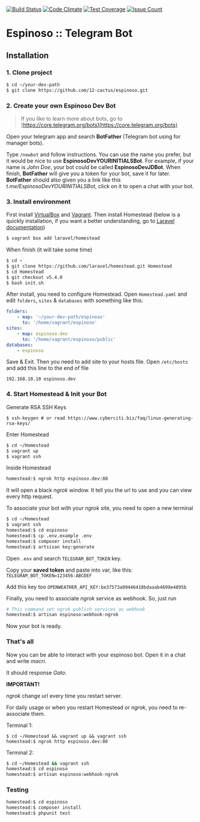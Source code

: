 [![Build Status](https://travis-ci.org/12-cactus/espinoso.svg?branch=master)](https://travis-ci.org/12-cactus/espinoso)
[![Code Climate](https://codeclimate.com/github/12-cactus/espinoso/badges/gpa.svg)](https://codeclimate.com/github/12-cactus/espinoso)
[![Test Coverage](https://codeclimate.com/github/12-cactus/espinoso/badges/coverage.svg)](https://codeclimate.com/github/12-cactus/espinoso/coverage)
[![Issue Count](https://codeclimate.com/github/12-cactus/espinoso/badges/issue_count.svg)](https://codeclimate.com/github/12-cactus/espinoso)

# Espinoso :: Telegram Bot

## Installation

### 1. Clone project

```bash
$ cd ~/your-dev-path
$ git clone https://github.com/12-cactus/espinoso.git
```

### 2. Create your own Espinoso Dev Bot

> If you like to learn more about bots, go to [https://core.telegram.org/bots](https://core.telegram.org/bots)

Open your telegram app and search **BotFather** (Telegram bot using for manager bots).

Type `/newbot` and follow instructions. You can use the name you prefer, but
it would be nice to use **EspinosoDevYOURINITIALSBot**.
For example, if your name is _John Doe_, your bot could be called **EspinosoDevJDBot**.
When finish, **BotFather** will give you a token for your bot, save it for later.
**BotFather** should also given you a link like this _t.me/EspinosoDevYOURINITIALSBot_, click on it
to open a chat with your bot.

### 3. Install environment

First install [VirtualBox](https://www.virtualbox.org/wiki/Downloads)
and [Vagrant](https://www.vagrantup.com/downloads.html).
Then install Homestead (below is a quickly installation, if you want
a better understanding, go to [Laravel documentation](https://laravel.com/docs/5.4/homestead#installation-and-setup))

```bash
$ vagrant box add laravel/homestead
```

When finish (it will take some time)

```bash
$ cd ~
$ git clone https://github.com/laravel/homestead.git Homestead
$ cd Homestead
$ git checkout v5.4.0
$ bash init.sh
```

After install, you need to configure Homestead. Open `Homestead.yaml`
and edit `folders`, `sites` & `databases` with something like this:

```yaml
folders:
    - map: '~/your-dev-path/espinoso'
      to: '/home/vagrant/espinoso'
sites:
    - map: espinoso.dev
      to: '/home/vagrant/espinoso/public'
databases:
    - espinoso
```

Save & Exit. Then you need to add site to your hosts file.
Open `/etc/hosts` and add this line to the end of file

```
192.168.10.10 espinoso.dev
```

### 4. Start Homestead & Init your Bot

Generate RSA SSH Keys

```
$ ssh-keygen # or read https://www.cyberciti.biz/faq/linux-generating-rsa-keys/
```

Enter Homestead

```bash
$ cd ~/Homestead
$ vagrant up
$ vagrant ssh
```

Inside Homestead

```bash
homestead:$ ngrok http espinoso.dev:80
```

It will open a black _ngrok_ window. It tell you the url to use and you can view every http request.

To associate your bot with your _ngrok_ site, you need to open a new terminal

```bash
$ cd ~/Homestead
$ vagrant ssh
homestead:$ cd espinoso
homestead:$ cp .env.example .env
homestead:$ composer install
homestead:$ artsisan key:generate
```

Open `.env` and search `TELEGRAM_BOT_TOKEN` key.

Copy your **saved token** and paste into var, like this: `TELEGRAM_BOT_TOKEN=123456:ABCDEF`

Add this key too `OPENWEATHER_API_KEY:be37573a09446418bdaaab4699e4895b`

Finally, you need to associate _ngrok_ service as webhook. So, just run

```bash
# This command set ngrok publish services as webhook
homestead:$ artisan espinoso:webhook-ngrok
```

Now your bot is ready.

### That's all

Now you can be able to interact with your espinoso bot. Open it in a chat and write _macri_.

It should response _Gato_.

**IMPORTANT!**

_ngrok_ change url every time you restart server.

For daily usage or when you restart Homestead or _ngrok_, you need to re-associate them.

Terminal 1:

```
$ cd ~/Homestead && vagrant up && vagrant ssh
homestead:$ ngrok http espinoso.dev:80
```

Terminal 2:

```bash
$ cd ~/Homestead && vagrant ssh
homestead:$ cd espinoso
homestead:$ artisan espinoso:webhook-ngrok
```

### Testing

```bash
homestead:$ cd espinoso
homestead:$ composer install
homestead:$ phpunit test
```
